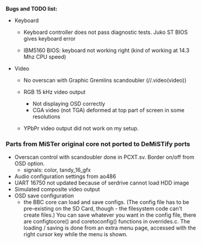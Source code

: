 **Bugs and TODO list:**

* Keyboard
  * Keyboard controller does not pass diagnostic tests. Juko ST BIOS gives keyboard error

  * IBM5160 BIOS: keyboard not working right (kind of working at 14.3 Mhz CPU speed)
  
* Video
  * No overscan with Graphic Gremlins scandoubler (//.video(video))
  * RGB 15 kHz video output 
    * Not displaying OSD correctly
    * CGA video (not TGA) deformed at top part of screen in some resolutions

  * YPbPr video output did not work on my setup.




### Parts from MiSTer original core not ported to DeMiSTify ports

* Overscan control with scandoubler done in PCXT.sv. Border on/off from OSD option.
  * signals: color, tandy_16_gfx
* Audio configuration settings from ao486
* UART 16750 not updated because of serdrive cannot load HDD image
* Simulated composite video output
* OSD save configuration
  *  the BBC core can load and save configs.  (The config file has to be pre-existing on the SD Card, though - the filesystem code can't create files.)  You can save whatever you want in the config file, there are configtocore() and coretoconfig() functions in overrides.c.  The loading / saving is done from an extra menu page, accessed with the right cursor key while the menu is shown.

